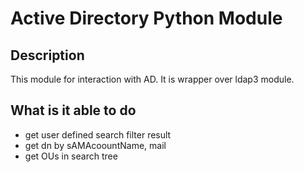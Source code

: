 # Active Directory Python Module

## Description

This module for interaction with AD. It is wrapper over ldap3 module.

## What is it able to do

- get user defined search filter result
- get dn by sAMAcoountName, mail
- get OUs in search tree
